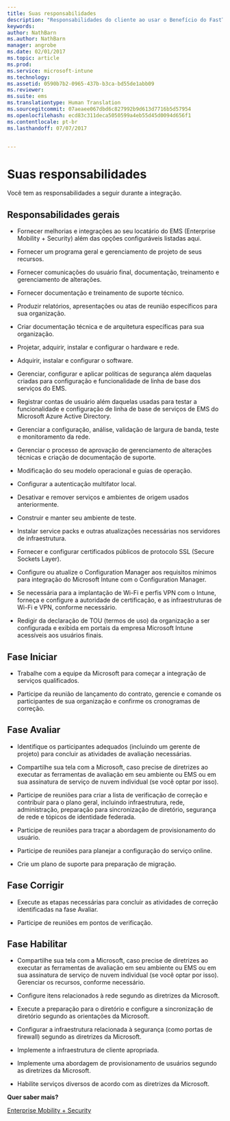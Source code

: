 ```yaml
---
title: Suas responsabilidades
description: "Responsabilidades do cliente ao usar o Benefício do FastTrack Center"
keywords: 
author: NathBarn
ms.author: NathBarn
manager: angrobe
ms.date: 02/01/2017
ms.topic: article
ms.prod: 
ms.service: microsoft-intune
ms.technology: 
ms.assetid: 0590b7b2-0965-437b-b3ca-bd55de1abb09
ms.reviewer: 
ms.suite: ems
ms.translationtype: Human Translation
ms.sourcegitcommit: 07aeaee067dbd6c827992b9d613d7716b5d57954
ms.openlocfilehash: ecd83c311deca5050599a4eb55d45d0094d656f1
ms.contentlocale: pt-br
ms.lasthandoff: 07/07/2017


---
```


# <a name="your-responsibilities"></a>Suas responsabilidades

Você tem as responsabilidades a seguir durante a integração.

## <a name="general-responsibilities"></a>Responsabilidades gerais

-   Fornecer melhorias e integrações ao seu locatário do EMS (Enterprise Mobility + Security) além das opções configuráveis listadas aqui.

-   Fornecer um programa geral e gerenciamento de projeto de seus recursos.

-   Fornecer comunicações do usuário final, documentação, treinamento e gerenciamento de alterações.

-   Fornecer documentação e treinamento de suporte técnico.

-   Produzir relatórios, apresentações ou atas de reunião específicos para sua organização.

-   Criar documentação técnica e de arquitetura específicas para sua organização.

-   Projetar, adquirir, instalar e configurar o hardware e rede.

-   Adquirir, instalar e configurar o software.

-   Gerenciar, configurar e aplicar políticas de segurança além daquelas criadas para configuração e funcionalidade de linha de base dos serviços do EMS.

-   Registrar contas de usuário além daquelas usadas para testar a funcionalidade e configuração de linha de base de serviços de EMS do Microsoft Azure Active Directory.

-   Gerenciar a configuração, análise, validação de largura de banda, teste e monitoramento da rede.

-   Gerenciar o processo de aprovação de gerenciamento de alterações técnicas e criação de documentação de suporte.

-   Modificação do seu modelo operacional e guias de operação.

-   Configurar a autenticação multifator local.

-   Desativar e remover serviços e ambientes de origem usados anteriormente.

-   Construir e manter seu ambiente de teste.

-   Instalar service packs e outras atualizações necessárias nos servidores de infraestrutura.

-   Fornecer e configurar certificados públicos de protocolo SSL (Secure Sockets Layer).

-   Configure ou atualize o Configuration Manager aos requisitos mínimos para integração do Microsoft Intune com o Configuration Manager.

-   Se necessária para a implantação de Wi-Fi e perfis VPN com o Intune, forneça e configure a autoridade de certificação, e as infraestruturas de Wi-Fi e VPN, conforme necessário.

-   Redigir da declaração de TOU (termos de uso) da organização a ser configurada e exibida em portais da empresa Microsoft Intune acessíveis aos usuários finais.

## <a name="initiate-phase"></a>Fase Iniciar

-   Trabalhe com a equipe da Microsoft para começar a integração de serviços qualificados.

-   Participe da reunião de lançamento do contrato, gerencie e comande os participantes de sua organização e confirme os cronogramas de correção.

## <a name="assess-phase"></a>Fase Avaliar

-   Identifique os participantes adequados (incluindo um gerente de projeto) para concluir as atividades de avaliação necessárias.

-   Compartilhe sua tela com a Microsoft, caso precise de diretrizes ao executar as ferramentas de avaliação em seu ambiente ou EMS ou em sua assinatura de serviço de nuvem individual (se você optar por isso).

-   Participe de reuniões para criar a lista de verificação de correção e contribuir para o plano geral, incluindo infraestrutura, rede, administração, preparação para sincronização de diretório, segurança de rede e tópicos de identidade federada.

-   Participe de reuniões para traçar a abordagem de provisionamento do usuário.

-   Participe de reuniões para planejar a configuração do serviço online.

-   Crie um plano de suporte para preparação de migração.

## <a name="remediate-phase"></a>Fase Corrigir

-   Execute as etapas necessárias para concluir as atividades de correção identificadas na fase Avaliar.

-   Participe de reuniões em pontos de verificação.

## <a name="enable-phase"></a>Fase Habilitar

-   Compartilhe sua tela com a Microsoft, caso precise de diretrizes ao executar as ferramentas de avaliação em seu ambiente ou EMS ou em sua assinatura de serviço de nuvem individual (se você optar por isso). Gerenciar os recursos, conforme necessário.

-   Configure itens relacionados à rede segundo as diretrizes da Microsoft.

-   Execute a preparação para o diretório e configure a sincronização de diretório segundo as orientações da Microsoft.

-   Configurar a infraestrutura relacionada à segurança (como portas de firewall) segundo as diretrizes da Microsoft.

-   Implemente a infraestrutura de cliente apropriada.

-   Implemente uma abordagem de provisionamento de usuários segundo as diretrizes da Microsoft.

-   Habilite serviços diversos de acordo com as diretrizes da Microsoft.

**Quer saber mais?**

[Enterprise Mobility + Security](https://www.microsoft.com/en-us/cloud-platform/enterprise-mobility)

